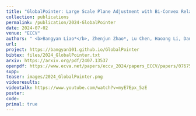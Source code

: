 ```yaml
---
title: "GlobalPointer: Large Scale Plane Adjustment with Bi-Convex Relaxation"
collection: publications
permalink: /publication/2024-GlobalPointer
date: 2024-07-02
venue: "ECCV"
authors: " <b>Bangyan Liao*</b>, Zhenjun Zhao*, Lu Chen, Haoang Li, Daniel Cremers, Peidong Liu"
url: 
project: https://bangyan101.github.io/GlobalPointer
bibtex: files/2024_GlobalPointer.txt
arxiv: https://arxiv.org/pdf/2407.13537
openpdf: https://www.ecva.net/papers/eccv_2024/papers_ECCV/papers/07675.pdf
supp: 
teaser: images/2024_GlobalPointer.png
videoresults: 
videotalk: https://www.youtube.com/watch?v=myE7Epx_5zE
poster: 
code: 
primal: true
---
```

